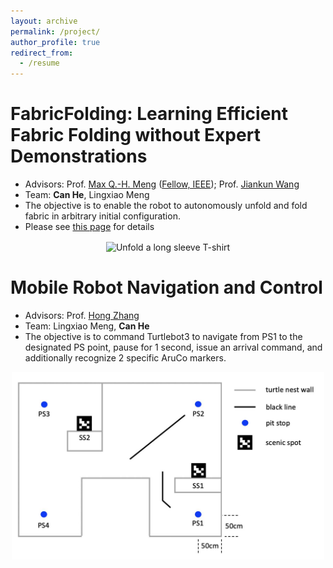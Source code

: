 ```yaml
---
layout: archive
permalink: /project/
author_profile: true
redirect_from:
  - /resume
---
```


FabricFolding: Learning Efficient Fabric Folding without Expert Demonstrations
======

* Advisors: Prof. [Max Q.-H. Meng](https://scholar.google.com/citations?user=DxDCU7AAAAAJ&hl=en&oi=ao) ([Fellow, IEEE](https://ieeexplore.ieee.org/author/37274117000)); Prof. [Jiankun Wang](https://jkwang1992.github.io/)
* Team: **Can He**, Lingxiao Meng
* The objective is to enable the robot to autonomously unfold and fold fabric in arbitrary initial configuration.
* Please see [this page](https://sites.google.com/view/fabricfolding/home) for details
<div  align="center">  
<img src="../images/sleeve_trucked.gif" width = "500" alt="Unfold a long sleeve T-shirt" align=center />
</div>

Mobile Robot Navigation and Control
======
* Advisors: Prof. [Hong Zhang](https://scholar.google.com/citations?user=J7UkpAIAAAAJ&hl=en&oi=ao)
* Team: Lingxiao Meng, **Can He**
* The objective is to command Turtlebot3 to navigate from PS1 to the designated PS point, pause for 1 second, issue an arrival command, and additionally recognize 2 specific AruCo markers.
<!-- ![Unfold a long sleeve T-shirt](../images/map.jpg =10x10) -->
<div  align="center">  
<img src="../images/map.jpg" width = "500" alt="map" align=center />
</div>